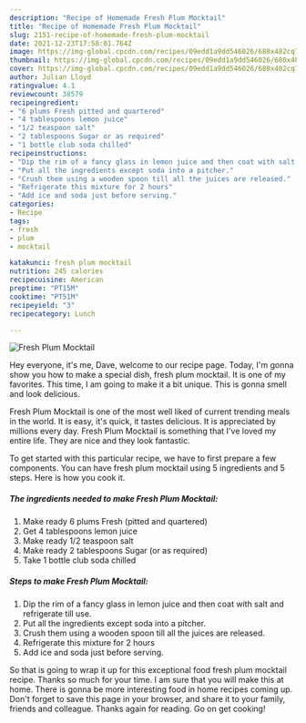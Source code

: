 ```yaml
---
description: "Recipe of Homemade Fresh Plum Mocktail"
title: "Recipe of Homemade Fresh Plum Mocktail"
slug: 2151-recipe-of-homemade-fresh-plum-mocktail
date: 2021-12-23T17:58:01.764Z
image: https://img-global.cpcdn.com/recipes/09edd1a9dd546026/680x482cq70/fresh-plum-mocktail-recipe-main-photo.jpg
thumbnail: https://img-global.cpcdn.com/recipes/09edd1a9dd546026/680x482cq70/fresh-plum-mocktail-recipe-main-photo.jpg
cover: https://img-global.cpcdn.com/recipes/09edd1a9dd546026/680x482cq70/fresh-plum-mocktail-recipe-main-photo.jpg
author: Julian Lloyd
ratingvalue: 4.1
reviewcount: 38579
recipeingredient:
- "6 plums Fresh pitted and quartered"
- "4 tablespoons lemon juice"
- "1/2 teaspoon salt"
- "2 tablespoons Sugar or as required"
- "1 bottle club soda chilled"
recipeinstructions:
- "Dip the rim of a fancy glass in lemon juice and then coat with salt and refrigerate till use."
- "Put all the ingredients except soda into a pitcher."
- "Crush them using a wooden spoon till all the juices are released."
- "Refrigerate this mixture for 2 hours"
- "Add ice and soda just before serving."
categories:
- Recipe
tags:
- fresh
- plum
- mocktail

katakunci: fresh plum mocktail 
nutrition: 245 calories
recipecuisine: American
preptime: "PT15M"
cooktime: "PT51M"
recipeyield: "3"
recipecategory: Lunch

---
```



![Fresh Plum Mocktail](https://img-global.cpcdn.com/recipes/09edd1a9dd546026/680x482cq70/fresh-plum-mocktail-recipe-main-photo.jpg)

Hey everyone, it's me, Dave, welcome to our recipe page. Today, I'm gonna show you how to make a special dish, fresh plum mocktail. It is one of my favorites. This time, I am going to make it a bit unique. This is gonna smell and look delicious.

Fresh Plum Mocktail is one of the most well liked of current trending meals in the world. It is easy, it's quick, it tastes delicious. It is appreciated by millions every day. Fresh Plum Mocktail is something that I've loved my entire life. They are nice and they look fantastic.




To get started with this particular recipe, we have to first prepare a few components. You can have fresh plum mocktail using 5 ingredients and 5 steps. Here is how you cook it.

<!--inarticleads1-->

##### The ingredients needed to make Fresh Plum Mocktail:

1. Make ready 6 plums Fresh (pitted and quartered)
1. Get 4 tablespoons lemon juice
1. Make ready 1/2 teaspoon salt
1. Make ready 2 tablespoons Sugar (or as required)
1. Take 1 bottle club soda chilled




<!--inarticleads2-->

##### Steps to make Fresh Plum Mocktail:

1. Dip the rim of a fancy glass in lemon juice and then coat with salt and refrigerate till use.
1. Put all the ingredients except soda into a pitcher.
1. Crush them using a wooden spoon till all the juices are released.
1. Refrigerate this mixture for 2 hours
1. Add ice and soda just before serving.




So that is going to wrap it up for this exceptional food fresh plum mocktail recipe. Thanks so much for your time. I am sure that you will make this at home. There is gonna be more interesting food in home recipes coming up. Don't forget to save this page in your browser, and share it to your family, friends and colleague. Thanks again for reading. Go on get cooking!
